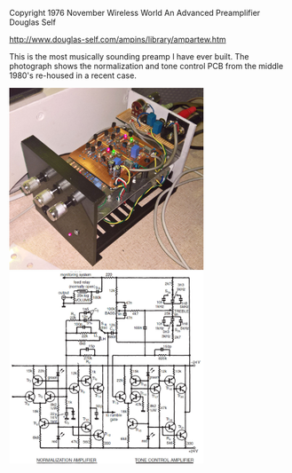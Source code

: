 Copyright 1976 November Wireless World An Advanced Preamplifier Douglas Self

http://www.douglas-self.com/ampins/library/ampartew.htm

This is the most musically sounding preamp I have ever built. The photograph shows the normalization and tone control PCB from the middle 1980's re-housed in a recent case.

<p align="left">
<img src="DSelfPreamp1.jpg" width="350" />  
<img src="DSelfPreamp2.jpg" width="350" />    
</p>
	
